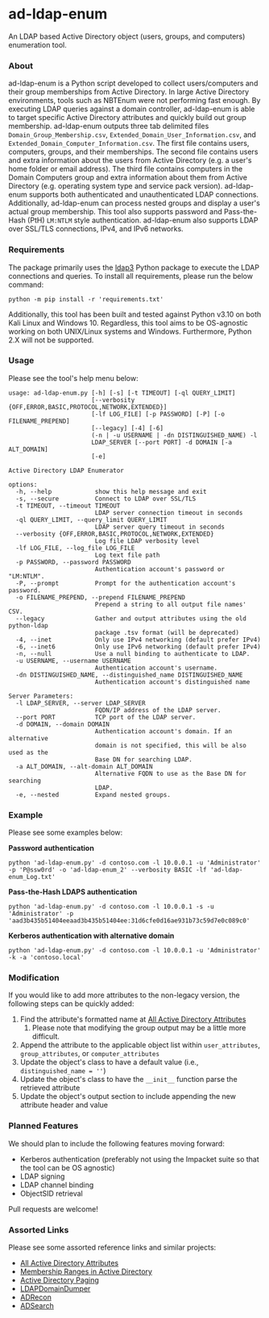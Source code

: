 # ad-ldap-enum

An LDAP based Active Directory object (users, groups, and computers) enumeration tool. 

### About

ad-ldap-enum is a Python script developed to collect users/computers and their group memberships from Active Directory. In large Active Directory environments, tools such as NBTEnum were not performing fast enough. By executing LDAP queries against a domain controller, ad-ldap-enum is able to target specific Active Directory attributes and quickly build out group membership.
ad-ldap-enum outputs three tab delimited files `Domain_Group_Membership.csv`, `Extended_Domain_User_Information.csv`, and `Extended_Domain_Computer_Information.csv`. The first file contains users, computers, groups, and their memberships. The second file contains users and extra information about the users from Active Directory (e.g. a user's home folder or email address). The third file contains computers in the Domain Computers group and extra information about them from Active Directory (e.g. operating system type and service pack version).
ad-ldap-enum supports both authenticated and unauthenticated LDAP connections. Additionally, ad-ldap-enum can process nested groups and display a user's actual group membership.
This tool also supports password and Pass-the-Hash (PtH) `LM:NTLM` style authentication.
ad-ldap-enum also supports LDAP over SSL/TLS connections, IPv4, and IPv6 networks.
### Requirements
The package primarily uses the [ldap3](https://ldap3.readthedocs.io/en/latest/) Python package to execute the LDAP connections and queries. To install all requirements, please run the below command:
```
python -m pip install -r 'requirements.txt'
```
Additionally, this tool has been built and tested against Python v3.10 on both Kali Linux and Windows 10. Regardless, this tool aims to be OS-agnostic working on both UNIX/Linux systems and Windows. Furthermore, Python 2.X will not be supported.
### Usage
Please see the tool's help menu below:
```
usage: ad-ldap-enum.py [-h] [-s] [-t TIMEOUT] [-ql QUERY_LIMIT]
                       [--verbosity {OFF,ERROR,BASIC,PROTOCOL,NETWORK,EXTENDED}]
                       [-lf LOG_FILE] [-p PASSWORD] [-P] [-o FILENAME_PREPEND]
                       [--legacy] [-4] [-6]
                       (-n | -u USERNAME | -dn DISTINGUISHED_NAME) -l
                       LDAP_SERVER [--port PORT] -d DOMAIN [-a ALT_DOMAIN]
                       [-e]

Active Directory LDAP Enumerator

options:
  -h, --help            show this help message and exit
  -s, --secure          Connect to LDAP over SSL/TLS
  -t TIMEOUT, --timeout TIMEOUT
                        LDAP server connection timeout in seconds
  -ql QUERY_LIMIT, --query_limit QUERY_LIMIT
                        LDAP server query timeout in seconds
  --verbosity {OFF,ERROR,BASIC,PROTOCOL,NETWORK,EXTENDED}
                        Log file LDAP verbosity level
  -lf LOG_FILE, --log_file LOG_FILE
                        Log text file path
  -p PASSWORD, --password PASSWORD
                        Authentication account's password or "LM:NTLM".
  -P, --prompt          Prompt for the authentication account's password.
  -o FILENAME_PREPEND, --prepend FILENAME_PREPEND
                        Prepend a string to all output file names' CSV.
  --legacy              Gather and output attributes using the old python-ldap
                        package .tsv format (will be deprecated)
  -4, --inet            Only use IPv4 networking (default prefer IPv4)
  -6, --inet6           Only use IPv6 networking (default prefer IPv4)
  -n, --null            Use a null binding to authenticate to LDAP.
  -u USERNAME, --username USERNAME
                        Authentication account's username.
  -dn DISTINGUISHED_NAME, --distinguished_name DISTINGUISHED_NAME
                        Authentication account's distinguished name

Server Parameters:
  -l LDAP_SERVER, --server LDAP_SERVER
                        FQDN/IP address of the LDAP server.
  --port PORT           TCP port of the LDAP server.
  -d DOMAIN, --domain DOMAIN
                        Authentication account's domain. If an alternative
                        domain is not specified, this will be also used as the
                        Base DN for searching LDAP.
  -a ALT_DOMAIN, --alt-domain ALT_DOMAIN
                        Alternative FQDN to use as the Base DN for searching
                        LDAP.
  -e, --nested          Expand nested groups.
```
### Example
Please see some examples below:

**Password authentication**
```
python 'ad-ldap-enum.py' -d contoso.com -l 10.0.0.1 -u 'Administrator' -p 'P@ssw0rd' -o 'ad-ldap-enum_2' --verbosity BASIC -lf 'ad-ldap-enum_Log.txt'
```
**Pass-the-Hash LDAPS authentication**
```
python 'ad-ldap-enum.py' -d contoso.com -l 10.0.0.1 -s -u 'Administrator' -p 'aad3b435b51404eeaad3b435b51404ee:31d6cfe0d16ae931b73c59d7e0c089c0'
```
**Kerberos authentication with alternative domain**
```
python 'ad-ldap-enum.py' -d contoso.com -l 10.0.0.1 -u 'Administrator' -k -a 'contoso.local'
```
### Modification
If you would like to add more attributes to the non-legacy version, the following steps can be quickly added:
1. Find the attribute's formatted name at [All Active Directory Attributes](https://learn.microsoft.com/en-us/windows/win32/adschema/attributes-all)
   1. Please note that modifying the group output may be a little more difficult.
2. Append the attribute to the applicable object list within `user_attributes`, `group_attributes`, or `computer_attributes`
3. Update the object's class to have a default value (i.e., `distinguished_name = ''`)
4. Update the object's class to have the `__init__` function parse the retrieved attribute
5. Update the object's output section to include appending the new attribute header and value
### Planned Features
We should plan to include the following features moving forward:
- Kerberos authentication (preferably not using the Impacket suite so that the tool can be OS agnostic)
- LDAP signing
- LDAP channel binding
- ObjectSID retrieval

Pull requests are welcome!
### Assorted Links
Please see some assorted reference links and similar projects:
- [All Active Directory Attributes](https://learn.microsoft.com/en-us/windows/win32/adschema/attributes-all)
- [Membership Ranges in Active Directory](https://msdn.microsoft.com/en-us/library/Aa367017)
- [Active Directory Paging](https://technet.microsoft.com/en-us/library/Cc755809(v=WS.10).aspx#w2k3tr_adsrh_how_lhjt)
- [LDAPDomainDumper](https://github.com/dirkjanm/ldapdomaindump)
- [ADRecon](https://github.com/adrecon/ADRecon)
- [ADSearch](https://github.com/tomcarver16/ADSearch)
